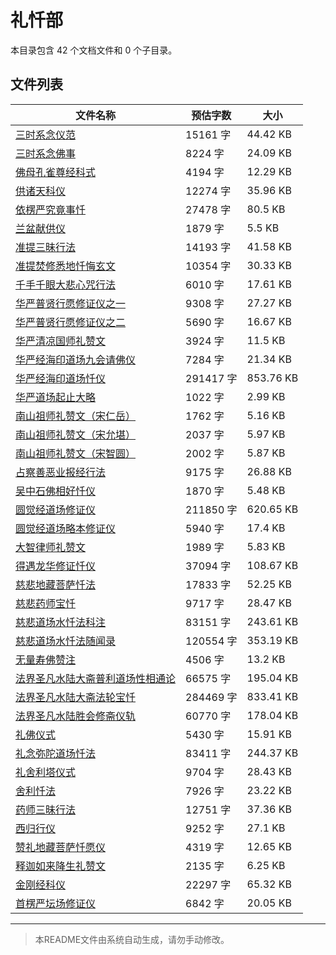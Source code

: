 # 礼忏部

本目录包含 42 个文档文件和 0 个子目录。

## 文件列表

| 文件名称 | 预估字数 | 大小 |
|---------|---------|------|
| [三时系念仪范](佛藏/续藏经/中国撰述/礼忏部/三时系念仪范.md) | 15161 字 | 44.42 KB |
| [三时系念佛事](佛藏/续藏经/中国撰述/礼忏部/三时系念佛事.md) | 8224 字 | 24.09 KB |
| [佛母孔雀尊经科式](佛藏/续藏经/中国撰述/礼忏部/佛母孔雀尊经科式.md) | 4194 字 | 12.29 KB |
| [供诸天科仪](佛藏/续藏经/中国撰述/礼忏部/供诸天科仪.md) | 12274 字 | 35.96 KB |
| [依楞严究竟事忏](佛藏/续藏经/中国撰述/礼忏部/依楞严究竟事忏.md) | 27478 字 | 80.5 KB |
| [兰盆献供仪](佛藏/续藏经/中国撰述/礼忏部/兰盆献供仪.md) | 1879 字 | 5.5 KB |
| [准提三昧行法](佛藏/续藏经/中国撰述/礼忏部/准提三昧行法.md) | 14193 字 | 41.58 KB |
| [准提焚修悉地忏悔玄文](佛藏/续藏经/中国撰述/礼忏部/准提焚修悉地忏悔玄文.md) | 10354 字 | 30.33 KB |
| [千手千眼大悲心咒行法](佛藏/续藏经/中国撰述/礼忏部/千手千眼大悲心咒行法.md) | 6010 字 | 17.61 KB |
| [华严普贤行愿修证仪之一](佛藏/续藏经/中国撰述/礼忏部/华严普贤行愿修证仪之一.md) | 9308 字 | 27.27 KB |
| [华严普贤行愿修证仪之二](佛藏/续藏经/中国撰述/礼忏部/华严普贤行愿修证仪之二.md) | 5690 字 | 16.67 KB |
| [华严清凉国师礼赞文](佛藏/续藏经/中国撰述/礼忏部/华严清凉国师礼赞文.md) | 3924 字 | 11.5 KB |
| [华严经海印道场九会请佛仪](佛藏/续藏经/中国撰述/礼忏部/华严经海印道场九会请佛仪.md) | 7284 字 | 21.34 KB |
| [华严经海印道场忏仪](佛藏/续藏经/中国撰述/礼忏部/华严经海印道场忏仪.md) | 291417 字 | 853.76 KB |
| [华严道场起止大略](佛藏/续藏经/中国撰述/礼忏部/华严道场起止大略.md) | 1022 字 | 2.99 KB |
| [南山祖师礼赞文（宋仁岳）](佛藏/续藏经/中国撰述/礼忏部/南山祖师礼赞文（宋仁岳）.md) | 1762 字 | 5.16 KB |
| [南山祖师礼赞文（宋允堪）](佛藏/续藏经/中国撰述/礼忏部/南山祖师礼赞文（宋允堪）.md) | 2037 字 | 5.97 KB |
| [南山祖师礼赞文（宋智圆）](佛藏/续藏经/中国撰述/礼忏部/南山祖师礼赞文（宋智圆）.md) | 2002 字 | 5.87 KB |
| [占察善恶业报经行法](佛藏/续藏经/中国撰述/礼忏部/占察善恶业报经行法.md) | 9175 字 | 26.88 KB |
| [吴中石佛相好忏仪](佛藏/续藏经/中国撰述/礼忏部/吴中石佛相好忏仪.md) | 1870 字 | 5.48 KB |
| [圆觉经道场修证仪](佛藏/续藏经/中国撰述/礼忏部/圆觉经道场修证仪.md) | 211850 字 | 620.65 KB |
| [圆觉经道场略本修证仪](佛藏/续藏经/中国撰述/礼忏部/圆觉经道场略本修证仪.md) | 5940 字 | 17.4 KB |
| [大智律师礼赞文](佛藏/续藏经/中国撰述/礼忏部/大智律师礼赞文.md) | 1989 字 | 5.83 KB |
| [得遇龙华修证忏仪](佛藏/续藏经/中国撰述/礼忏部/得遇龙华修证忏仪.md) | 37094 字 | 108.67 KB |
| [慈悲地藏菩萨忏法](佛藏/续藏经/中国撰述/礼忏部/慈悲地藏菩萨忏法.md) | 17833 字 | 52.25 KB |
| [慈悲药师宝忏](佛藏/续藏经/中国撰述/礼忏部/慈悲药师宝忏.md) | 9717 字 | 28.47 KB |
| [慈悲道场水忏法科注](佛藏/续藏经/中国撰述/礼忏部/慈悲道场水忏法科注.md) | 83151 字 | 243.61 KB |
| [慈悲道场水忏法随闻录](佛藏/续藏经/中国撰述/礼忏部/慈悲道场水忏法随闻录.md) | 120554 字 | 353.19 KB |
| [无量寿佛赞注](佛藏/续藏经/中国撰述/礼忏部/无量寿佛赞注.md) | 4506 字 | 13.2 KB |
| [法界圣凡水陆大斋普利道场性相通论](佛藏/续藏经/中国撰述/礼忏部/法界圣凡水陆大斋普利道场性相通论.md) | 66575 字 | 195.04 KB |
| [法界圣凡水陆大斋法轮宝忏](佛藏/续藏经/中国撰述/礼忏部/法界圣凡水陆大斋法轮宝忏.md) | 284469 字 | 833.41 KB |
| [法界圣凡水陆胜会修斋仪轨](佛藏/续藏经/中国撰述/礼忏部/法界圣凡水陆胜会修斋仪轨.md) | 60770 字 | 178.04 KB |
| [礼佛仪式](佛藏/续藏经/中国撰述/礼忏部/礼佛仪式.md) | 5430 字 | 15.91 KB |
| [礼念弥陀道场忏法](佛藏/续藏经/中国撰述/礼忏部/礼念弥陀道场忏法.md) | 83411 字 | 244.37 KB |
| [礼舍利塔仪式](佛藏/续藏经/中国撰述/礼忏部/礼舍利塔仪式.md) | 9704 字 | 28.43 KB |
| [舍利忏法](佛藏/续藏经/中国撰述/礼忏部/舍利忏法.md) | 7926 字 | 23.22 KB |
| [药师三昧行法](佛藏/续藏经/中国撰述/礼忏部/药师三昧行法.md) | 12751 字 | 37.36 KB |
| [西归行仪](佛藏/续藏经/中国撰述/礼忏部/西归行仪.md) | 9252 字 | 27.1 KB |
| [赞礼地藏菩萨忏愿仪](佛藏/续藏经/中国撰述/礼忏部/赞礼地藏菩萨忏愿仪.md) | 4319 字 | 12.65 KB |
| [释迦如来降生礼赞文](佛藏/续藏经/中国撰述/礼忏部/释迦如来降生礼赞文.md) | 2135 字 | 6.25 KB |
| [金刚经科仪](佛藏/续藏经/中国撰述/礼忏部/金刚经科仪.md) | 22297 字 | 65.32 KB |
| [首楞严坛场修证仪](佛藏/续藏经/中国撰述/礼忏部/首楞严坛场修证仪.md) | 6842 字 | 20.05 KB |

---

> 本README文件由系统自动生成，请勿手动修改。
